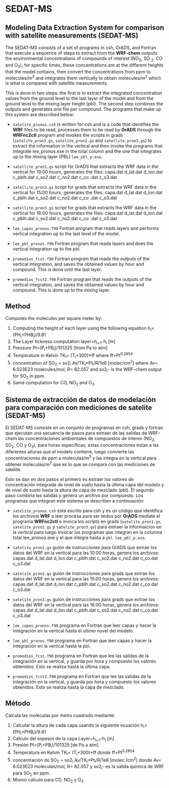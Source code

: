 # SEDAT-MS
## Modeling Data Extraction System for comparison with satellite measurements (SEDAT-MS)

The SEDAT-MS consists of a set of programs in csh, GrADS, and Fortran that execute a sequence of steps to extract from the __WRF-chem__ outputs the environmental concentrations of compounds of interest (NO<sub>2</sub>, SO <sub>2</sub>. CO and O<sub>3</sub>), for specific times, these concentrations are at the different heights that the model contains, then convert the concentrations from ppm to molecules/m<sup >3</sup> and integrates them vertically to obtain molecules/m<sup>2</sup> which is what is compared with satellite measurements.

This is done in two steps: the first is to extract the integrated concentration values ​​from the ground level to the last layer of the model and from the ground level to the mixing layer height (pbl). The second step combines the outputs and generates one file per compound. The programs that make up this system are described below:

- `satelite_pronos.csh` is written for csh and is a code that identifies the __WRF__ files to be read, processes them to be read by __GrADS__ through the __WRFnc2ctl__ program and invokes the scripts in grads (`satelite_pron1.gs`, `satelite_pron2.gs` and `satellite_pron3.gs`) to extract the information in the vertical and then invoke the programs that integrate lee_pronos.exe in the total column and the one that integrates up to the mixing layer (PBL) `lee_pbl_p.exe`.

- `satellite_pron1.gs` script for GrADS that extracts the WRF data in the vertical for 10:00 hours, generates the files: capa.dat d_lat.dat d_lon.dat c_pblh.dat c_so2.dat c_no2.dat c_co .dat c_o3.dat

- `satellite_pron2.gs` script for grads that extracts the WRF data in the vertical for 15:00 hours, generates the files: capa.dat d_lat.dat d_lon.dat c_pblh.dat c_so2.dat c_no2.dat c_co .dat c_o3.dat

- `satellite_pron3.gs` script for grads that extracts the WRF data in the vertical for 16:00 hours, generates the files: capa.dat d_lat.dat d_lon.dat c_pblh.dat c_so2.dat c_no2.dat c_co .dat c_o3.dat

- `lee_capas_pronos.f90` Fortran program that reads layers and performs vertical integration up to the last level of the model.

- `lee_pbl_pronos.f90` Fortran program that reads layers and does the vertical integration up to the pbl.

- `promedios_fcst.f90` Fortran program that reads the outputs of the vertical integration, and saves the obtained values ​​by hour and compound. This is done until the last layer.

- `promedios_fcst2.f90` Fortran program that reads the outputs of the vertical integration, and saves the obtained values ​​by hour and compound. This is done up to the mixing layer.

## Method

Computes the molecules per square meter by:

1) Computing the height of each layer using the following equation  h<sub>i</sub>=(PH<sub>i</sub>+PHB<sub>i</sub>)/9.81
2) The Layer tickness computation layer=h<sub>i+1</sub>-h<sub>i</sub> [m]
3) Pressure Pt=(P<sub>i</sub>+PB<sub>i</sub>)/101325 [from Pa to atm]
5) Temperature in Kelvin TK<sub>i</sub>= (T<sub>i</sub>+300)*ff   where ff=Pt<sup >0.2854</sup>
6) concentration of SO<sub>2</sub> = so2<sub>i</sub> Av/TK<sub>i</sub>*Pt<sub>i</sub>/R/1e6 [molec/cm<sup>2</sup>] where Av= 6.023E23 molecules/mol, R= 82.057 and so2<sub>i</sub>- is the WRF-chem output for SO<sub>2</sub> in ppm.
7) Same computation for CO, NO<sub>2</sub> and O<sub>3</sub>

## Sistema de extracción de datos de modelación para comparación con mediciones de satelite (SEDAT-MS)

El SEDAT-MS consiste en un conjunto de programas en csh, grads y fortran que ejecutan una secuencia de pasos para extraer de las salidas de WRF-chem las concentraciones ambientales de compuestos de interes (NO<sub>2</sub>, SO<sub>2</sub>. CO y O<sub>3</sub>), para horas específicas, estas concentraciones estan a las diferentes alturas que el modelo contiene, luego convierte las concentraciones de ppm a moleculas/m<sup>3</sup> y las integra en la vertical para obtener moleculas/m<sup>2</sup> que es lo que se compara con las mediciones de satelite.

Esto se dan en dos pasos el primero es extraer los valores de concentración integrada de nivel de suelo hasta la última capa del modelo y de nivel de suelo hasta la altura de capa de mezclado (pbl). El segundo paso combina las salidas y genera un archivo por compuesto. Los programas que integran este sistema se describen a continuación:

- `satelite_pronos.csh` esta escrito para csh y es un código que identifica los archivosl __WRF__ a leer procesa para ser leidos por __GrADS__  mediate el programa __WRFnc2ctl__ e invoca los scripts en grads (`satelite_pron1.gs`, `satelite_pron2.gs` y `satelite_pron3.gs`) para extraer la informaicion en la vertical para luego invocar los programas que integran en la columna  total lee_pronos.exe y el que integra hasta a `pbl lee_pbl_p.exe`. 
       
-	`satelite_pron1.gs` guión de instrucciones para GrADS que extrae los datos del WRF en la vertical para las 10:00 horas, genera los archivos: capas.dat d_lat.dat d_lon.dat c_pblh.dat  c_so2.dat c_no2.dat c_co.dat c_o3.dat
       
-	`satelite_pron2.gs` guión de instrucciones para grads que extrae los datos del WRF en la vertical para las 15:00 horas, genera los archivos: capas.dat d_lat.dat d_lon.dat c_pblh.dat  c_so2.dat c_no2.dat c_co.dat c_o3.dat
       
-	`satelite_pron3.gs` guión de instrucciones para grads que extrae los datos del WRF en la vertical para las 16:00 horas, genera los archivos: capas.dat d_lat.dat d_lon.dat c_pblh.dat  c_so2.dat c_no2.dat c_co.dat c_o3.dat
       
-	`lee_capas_pronos.f90` programa en Fortran que leer capas  y hacer la integración en la vertical hasta el ultimo novel del modelo.
       
-	`lee_pbl_pronos.f90` programa en Fortran que leer capas  y hacer la integración en la vertical hasta la pbl.
       
-	`promedios_fcst.f90` programa en Fortran que lee las salidas de la integración en la vertical, y guarda por hora y compuesto los valores obtenidos. Esto se realiza hasta la última capa.
       
-	`promedios_fcst2.f90` programa en Fortran que lee las salidas de la integración en la vertical, y guarda por hora y compuesto los valores obtenidos. Esto se realiza hasta la capa de mezclado.

## Método

Calcula las moléculas por metro cuadrado mediante:

1) Calcular la altura de cada capa usando la siguiente ecuación h<sub>i</sub>=(PH<sub>i</sub>+PHB<sub>i</sub>)/9.81
2) Cálculo del espesor de la capa Layer=h<sub>i+1</sub>-h<sub>i</sub> [m]
3) Presión Pt=(P<sub>i</sub>+PB<sub>i</sub>)/101325 [de Pa a atm]
5) Temperatura en Kelvin TK<sub>i</sub>= (T<sub>i</sub>+300)*ff donde ff=Pt<sup >0.2854</sup>
6) concentración de SO<sub>2</sub> = so2<sub>i</sub> Av/TK<sub>i</sub>*Pt<sub>i</sub>/R/1e6 [molec /cm<sup>2</sup>] donde Av= 6.023E23 moléculas/mol, R= 82.057 y so2<sub>i</sub>- es la salida química de WRF para SO<sub>2</sub> en ppm.
7) Mismo cálculo para CO, NO<sub>2</sub> y O<sub>3</sub>
